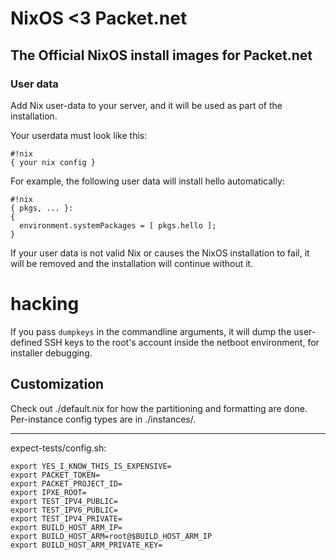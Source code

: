 # NixOS <3 Packet.net
## The Official NixOS install images for Packet.net

### User data

Add Nix user-data to your server, and it will be used as part of the
installation.

Your userdata must look like this:

```
#!nix
{ your nix config }
```

For example, the following user data will install hello automatically:

```
#!nix
{ pkgs, ... }:
{
  environment.systemPackages = [ pkgs.hello ];
}
```

If your user data is not valid Nix or causes the NixOS installation to
fail, it will be removed and the installation will continue without
it.

# hacking

If you pass `dumpkeys` in the commandline arguments, it will dump the
user-defined SSH keys to the root's account inside the netboot
environment, for installer debugging.

## Customization

Check out ./default.nix for how the partitioning and formatting are
done. Per-instance config types are in ./instances/.

---

expect-tests/config.sh:

```
export YES_I_KNOW_THIS_IS_EXPENSIVE=
export PACKET_TOKEN=
export PACKET_PROJECT_ID=
export IPXE_ROOT=
export TEST_IPV4_PUBLIC=
export TEST_IPV6_PUBLIC=
export TEST_IPV4_PRIVATE=
export BUILD_HOST_ARM_IP=
export BUILD_HOST_ARM=root@$BUILD_HOST_ARM_IP
export BUILD_HOST_ARM_PRIVATE_KEY=
```
